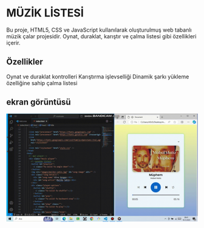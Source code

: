 

<h1> MÜZİK LİSTESİ</h1>
Bu proje, HTML5, CSS ve JavaScript kullanılarak oluşturulmuş web tabanlı müzik çalar projesidir. Oynat, duraklat, karıştır ve çalma listesi gibi özellikleri içerir.

<h2>Özellikler</h2>

Oynat ve duraklat kontrolleri
Karıştırma işlevselliği
Dinamik şarkı yükleme özelliğine sahip çalma listesi

<h2>ekran görüntüsü</h2>

<img src ="muziklist.gif"/>